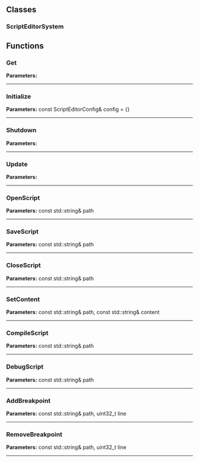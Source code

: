 
## Classes

### ScriptEditorSystem




## Functions

### Get



**Parameters:** 

---

### Initialize



**Parameters:** const ScriptEditorConfig& config = {}

---

### Shutdown



**Parameters:** 

---

### Update



**Parameters:** 

---

### OpenScript



**Parameters:** const std::string& path

---

### SaveScript



**Parameters:** const std::string& path

---

### CloseScript



**Parameters:** const std::string& path

---

### SetContent



**Parameters:** const std::string& path, const std::string& content

---

### CompileScript



**Parameters:** const std::string& path

---

### DebugScript



**Parameters:** const std::string& path

---

### AddBreakpoint



**Parameters:** const std::string& path, uint32_t line

---

### RemoveBreakpoint



**Parameters:** const std::string& path, uint32_t line

---
